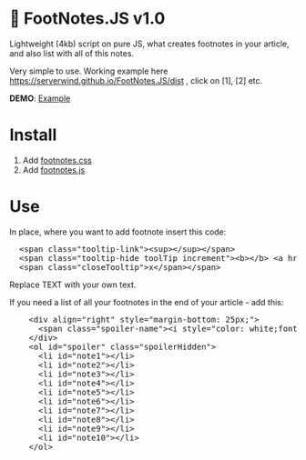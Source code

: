# 🚀 FootNotes.JS v1.0

Lightweight (4kb) script on pure JS, what creates footnotes in your article, and also list with all of this notes.

Very simple to use. Working example here https://serverwind.github.io/FootNotes.JS/dist , click on [1], [2] etc.

<b>DEMO</b>: <a href="https://serverwind.github.io/dist
">Example</a>

# Install

1. Add <a href="https://serverwind.github.io/FootNotes.JS/src/styles/style.css">footnotes.css</a>
2. Add <a href="https://serverwind.github.io/FootNotes.JS/src/footnotes.js">footnotes.js</a>

# Use

In place, where you want to add footnote insert this code:

<pre>
  &lt;span class="tooltip-link"&gt;&lt;sup&gt;&lt;/sup&gt;&lt;/span&gt;
  &lt;span class="tooltip-hide toolTip increment"&gt;&lt;b&gt;&lt;/b&gt; &lt;a href=""&gt; TEXT &lt;/a&gt;
  &lt;span class="closeTooltip"&gt;x&lt;/span&gt;&lt;/span&gt;
</pre>

Replace TEXT with your own text.

If you need a list of all your footnotes in the end of your article - add this:

<pre>
    &lt;div align="right" style="margin-bottom: 25px;"&gt;
      &lt;span class="spoiler-name"&gt;&lt;i style="color: white;font-size: 16px;" id="spoiler-arrow" class='fa fa-chevron-down'&gt;&lt;/i&gt; Footnotes&lt;/span&gt;
    &lt;/div&gt;
    &lt;ol id="spoiler" class="spoilerHidden"&gt;
      &lt;li id="note1"&gt;&lt;/li&gt;
      &lt;li id="note2"&gt;&lt;/li&gt;
      &lt;li id="note3"&gt;&lt;/li&gt;
      &lt;li id="note4"&gt;&lt;/li&gt;
      &lt;li id="note5"&gt;&lt;/li&gt;
      &lt;li id="note6"&gt;&lt;/li&gt;
      &lt;li id="note7"&gt;&lt;/li&gt;
      &lt;li id="note8"&gt;&lt;/li&gt;
      &lt;li id="note9"&gt;&lt;/li&gt;
      &lt;li id="note10"&gt;&lt;/li&gt;
    &lt;/ol&gt;
</pre>
